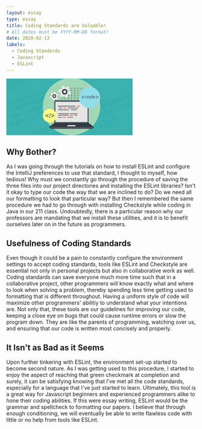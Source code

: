 ```yaml
---
layout: essay
type: essay
title: Coding Standards are Valuable!  
# All dates must be YYYY-MM-DD format!
date: 2020-02-13
labels:
  - Coding Standards
  - Javascript
  - ESLint
---
```

<img class="ui medium floated image" src="../images/codestand.jfif">

## Why Bother?
As I was going through the tutorials on how to install ESLint and configure the IntelliJ preferences to use that standard, I thought to myself, how tedious! Why must we constantly go through the procedure of saving the three files into our project directories and installing the ESLint libraries? Isn't it okay to type our code the way that we are inclined to do? Do we need all our formatting to look that particular way? But then I remembered the same procedure we had to go through with installing Checkstyle while coding in Java in our 211 class. Undoubtedly, there is a particular reason why our professors are mandating that we install these utilities, and it is to benefit ourselves later on in the future as programmers. 

## Usefulness of Coding Standards
Even though it could be a pain to constantly configure the environment settings to accept coding standards, tools like ESLint and Checkstyle are essential not only in personal projects but also in collaborative work as well. Coding standards can save everyone much more time such that in a collaborative project, other programmers will know exactly what and where to look when solving a problem, thereby spending less time getting used to formatting that is different throughout. Having a uniform style of code will maximize other programmers' abilitiy to understand what your intentions are. Not only that, these tools are our guidelines for improving our code, keeping a close eye on bugs that could cause runtime errors or slow the program down. They are like the parents of programming, watching over us, and ensuring that our code is written most concisely and properly. 

## It Isn't as Bad as it Seems
Upon further tinkering with ESLint, the environment set-up started to become second nature. As I was getting used to this procedure, I started to enjoy the aspect of reaching that green checkmark at completion and surely, it can be satisfying knowing that I've met all the code standards, especially for a language that I've just started to learn. Ultimately, this tool is a great way for Javascript beginners and experienced programmers alike to hone their coding abilities. If this were essay writing, ESLint would be the grammar and spellcheck to formatting our papers. I believe that through enough conditioning, we will eventually be able to write flawless code with little or no help from tools like ESLint. 
